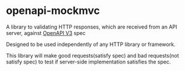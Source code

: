 # openapi-mockmvc

A library to validating HTTP responses, which are received from an API server,  against [OpenAPI V3][1] spec

Designed to be used independently of any HTTP library or framework.

This library will make good requests(satisfy spec) and bad requests(not satisfy spec) to test if server-side implementation satisfies the spec.

[1]: https://github.com/OAI/OpenAPI-Specification

